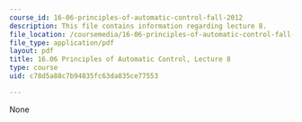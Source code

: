 ```yaml
---
course_id: 16-06-principles-of-automatic-control-fall-2012
description: This file contains information regarding lecture 8.
file_location: /coursemedia/16-06-principles-of-automatic-control-fall-2012/c78d5a88c7b94835fc63da835ce77553_MIT16_06F12_Lecture_8.pdf
file_type: application/pdf
layout: pdf
title: 16.06 Principles of Automatic Control, Lecture 8
type: course
uid: c78d5a88c7b94835fc63da835ce77553

---
```

None